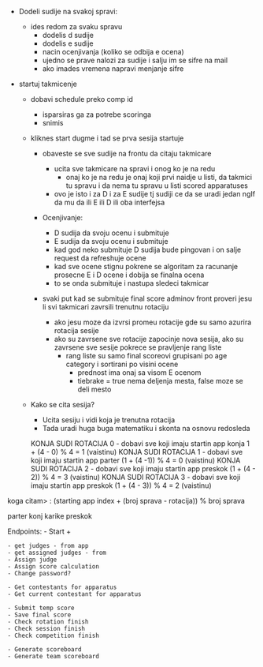 - Dodeli sudije na svakoj spravi:
    - ides redom za svaku spravu
        - dodelis d sudije
        - dodelis e sudije
        - nacin ocenjivanja (koliko se odbija e ocena)
        - ujedno se prave nalozi za sudije i salju im se sifre na mail
        - ako imades vremena napravi menjanje sifre

- startuj takmicenje
    - dobavi schedule preko comp id 
        - isparsiras ga za potrebe scoringa
        - snimis
    - kliknes start dugme i tad se prva sesija startuje
        - obaveste se sve sudije na frontu da citaju takmicare
            - ucita sve takmicare na spravi i onog ko je na redu
                - onaj ko je na redu je onaj koji prvi naidje u listi, da takmici tu spravu i da nema tu spravu u listi scored apparatuses
            - ovo je isto i za D i za E sudije tj sudiji ce da se uradi jedan ngIf da mu da ili E ili D ili oba interfejsa 

        - Ocenjivanje:
            - D sudija da svoju ocenu i submituje
            - E sudija da svoju ocenu i submituje
            - kad god neko submituje D sudija bude pingovan i on salje request da refreshuje ocene
            - kad sve ocene stignu pokrene se algoritam za racunanje prosecne E i D ocene i dobija se finalna ocena
            - to se onda submituje i nastupa sledeci takmicar

        - svaki put kad se submituje final score adminov front proveri jesu li svi takmicari zavrsili trenutnu rotaciju
            - ako jesu moze da izvrsi promeu rotacije gde su samo azurira rotacija sesije
            - ako su zavrsene sve rotacije zapocinje nova sesija, ako su zavrsene sve sesije pokrece se pravljenje rang liste
                - rang liste su samo final scoreovi grupisani po age category i sortirani po visini ocene
                    - prednost ima onaj sa visom E ocenom
                    - tiebrake = true nema deljenja mesta, false moze se deli mesto 



    - Kako se cita sesija?
        - Ucita sesiju i vidi koja je trenutna rotacija
        - Tada uradi huga buga matematiku i skonta na osnovu redosleda  

        KONJA SUDI ROTACIJA 0 - dobavi sve koji imaju startin app konja 1 + (4 - 0) % 4  = 1 (vaistinu)
        KONJA SUDI ROTACIJA 1 - dobavi sve koji imaju startin app parter (1 + (4 -1)) % 4 = 0 (vaistinu) 
        KONJA SUDI ROTACIJA 2 - dobavi sve koji imaju startin app preskok (1 + (4 - 2)) % 4 = 3 (vaistinu)
        KONJA SUDI ROTACIJA 3 - dobavi sve koji imaju startin app preskok (1 + (4 - 3)) % 4 = 2 (vaistinu)

koga citam> : (starting app index + (broj sprava -  rotacija)) % broj sprava

parter konj karike preskok






Endpoints:
    - Start + 

    - get judges - from app
    - get assigned judges - from 
    - Assign judge 
    - Assign score calculation 
    - Change password?

    - Get contestants for apparatus
    - Get current contestant for apparatus

    - Submit temp score
    - Save final score
    - Check rotation finish
    - Check session finish
    - Check competition finish

    - Generate scoreboard
    - Generate team scoreboard
